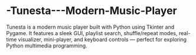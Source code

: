 # -Tunesta---Modern-Music-Player
Tunesta is a modern music player built with Python using Tkinter and Pygame. It features a sleek GUI, playlist search, shuffle/repeat modes, real-time visualizer, mini-player, and keyboard controls — perfect for exploring Python multimedia programming.
